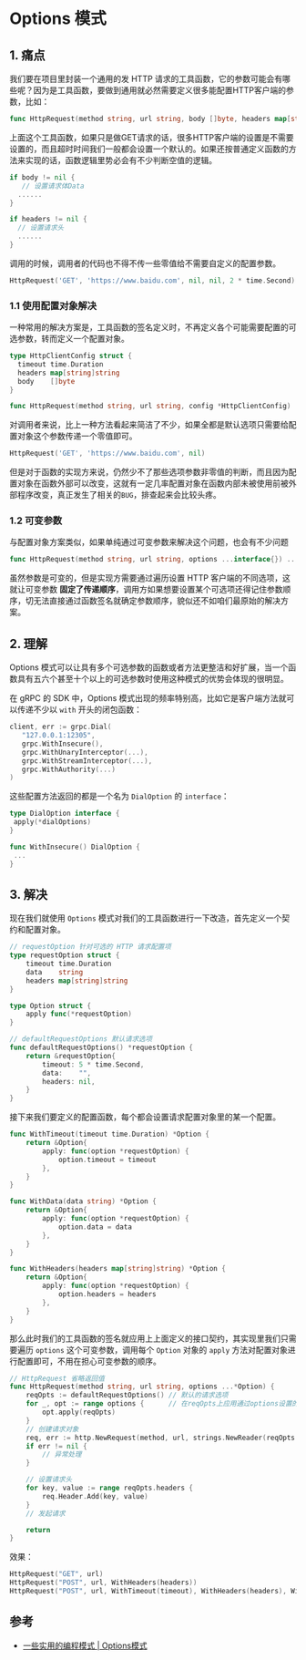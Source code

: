 # Options 模式



## 1. 痛点

我们要在项目里封装一个通用的发 HTTP 请求的工具函数，它的参数可能会有哪些呢？因为是工具函数，要做到通用就必然需要定义很多能配置HTTP客户端的参数，比如：

```go
func HttpRequest(method string, url string, body []byte, headers map[string]string, timeout time.Duration) ...
```

上面这个工具函数，如果只是做GET请求的话，很多HTTP客户端的设置是不需要设置的，而且超时时间我们一般都会设置一个默认的。如果还按普通定义函数的方法来实现的话，函数逻辑里势必会有不少判断空值的逻辑。

```go
if body != nil {
   // 设置请求体Data
  ......
}

if headers != nil {
  // 设置请求头
  ......
}
```

调用的时候，调用者的代码也不得不传一些零值给不需要自定义的配置参数。

```go
HttpRequest('GET', 'https://www.baidu.com', nil, nil, 2 * time.Second)
```

### 1.1 使用配置对象解决

一种常用的解决方案是，工具函数的签名定义时，不再定义各个可能需要配置的可选参数，转而定义一个配置对象。

```go
type HttpClientConfig struct {
  timeout time.Duration
  headers map[string]string
  body    []byte
}

func HttpRequest(method string, url string, config *HttpClientConfig) ...
```

对调用者来说，比上一种方法看起来简洁了不少，如果全都是默认选项只需要给配置对象这个参数传递一个零值即可。

```go
HttpRequest('GET', 'https://www.baidu.com', nil)
```

但是对于函数的实现方来说，仍然少不了那些选项参数非零值的判断，而且因为配置对象在函数外部可以改变，这就有一定几率配置对象在函数内部未被使用前被外部程序改变，真正发生了相关的`BUG`，排查起来会比较头疼。

### 1.2 可变参数

与配置对象方案类似，如果单纯通过可变参数来解决这个问题，也会有不少问题

```go
func HttpRequest(method string, url string, options ...interface{}) ...
```

虽然参数是可变的，但是实现方需要通过遍历设置 HTTP 客户端的不同选项，这就让可变参数 **固定了传递顺序**，调用方如果想要设置某个可选项还得记住参数顺序，切无法直接通过函数签名就确定参数顺序，貌似还不如咱们最原始的解决方案。



## 2. 理解

Options 模式可以让具有多个可选参数的函数或者方法更整洁和好扩展，当一个函数具有五六个甚至十个以上的可选参数时使用这种模式的优势会体现的很明显。

在 gRPC 的 SDK 中，Options 模式出现的频率特别高，比如它是客户端方法就可以传递不少以  `with` 开头的闭包函数：

```go
client, err := grpc.Dial(
   "127.0.0.1:12305",
   grpc.WithInsecure(),
   grpc.WithUnaryInterceptor(...),
   grpc.WithStreamInterceptor(...),
   grpc.WithAuthority(...)
)
```

这些配置方法返回的都是一个名为 `DialOption` 的 `interface`：

```go
type DialOption interface {
 apply(*dialOptions)
}

func WithInsecure() DialOption {
 ...
}
```



## 3. 解决

现在我们就使用 `Options` 模式对我们的工具函数进行一下改造，首先定义一个契约和配置对象。

```go
// requestOption 针对可选的 HTTP 请求配置项
type requestOption struct {
	timeout time.Duration
	data    string
	headers map[string]string
}

type Option struct {
	apply func(*requestOption)
}

// defaultRequestOptions 默认请求选项
func defaultRequestOptions() *requestOption {
	return &requestOption{
		timeout: 5 * time.Second,
		data:    "",
		headers: nil,
	}
}
```

接下来我们要定义的配置函数，每个都会设置请求配置对象里的某一个配置。

```go
func WithTimeout(timeout time.Duration) *Option {
	return &Option{
		apply: func(option *requestOption) {
			option.timeout = timeout
		},
	}
}

func WithData(data string) *Option {
	return &Option{
		apply: func(option *requestOption) {
			option.data = data
		},
	}
}

func WithHeaders(headers map[string]string) *Option {
	return &Option{
		apply: func(option *requestOption) {
			option.headers = headers
		},
	}
}
```

那么此时我们的工具函数的签名就应用上上面定义的接口契约，其实现里我们只需要遍历 `options` 这个可变参数，调用每个 `Option` 对象的 `apply` 方法对配置对象进行配置即可，不用在担心可变参数的顺序。

```go
// HttpRequest 省略返回值
func HttpRequest(method string, url string, options ...*Option) {
	reqOpts := defaultRequestOptions() // 默认的请求选项
	for _, opt := range options {      // 在reqOpts上应用通过options设置的选项
		opt.apply(reqOpts)
	}
	// 创建请求对象
	req, err := http.NewRequest(method, url, strings.NewReader(reqOpts.data))
	if err != nil {
		// 异常处理
	}

	// 设置请求头
	for key, value := range reqOpts.headers {
		req.Header.Add(key, value)
	}
	// 发起请求

	return
}
```

效果：

```go
HttpRequest("GET", url)
HttpRequest("POST", url, WithHeaders(headers))
HttpRequest("POST", url, WithTimeout(timeout), WithHeaders(headers), WithData(data))
```



## 参考

- [一些实用的编程模式 | Options模式](https://mp.weixin.qq.com/s?__biz=MzUzNTY5MzU2MA==&mid=2247489777&idx=1&sn=a9c17cc31cb77f9139a45c484057f7ac&chksm=fa80c966cdf74070c095a8578ae7b17ffc51fc381535b175f562cc4af13db8e76ba600fd6f16&token=1449569934&lang=zh_CN&scene=21#wechat_redirect)